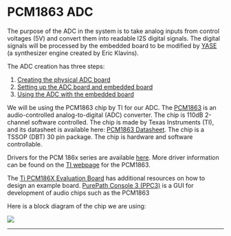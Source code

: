 # PCM1863 ADC

The purpose of the ADC in the system is to take analog inputs from control voltages (5V) and convert them into readable I2S digital signals. The digital signals will be processed by the embedded board to be modified by [YASE](https://github.com/klavins/yase) (a synthesizer engine created by Eric Klavins).

The ADC creation has three steps:
1. [Creating the physical ADC board](https://github.com/jelkinsjames/chameleon-PCB/tree/main/PCM1863/board)
2. [Setting up the ADC board and embedded board](https://github.com/jelkinsjames/chameleon-PCB/tree/main/PCM1863/setup)
3. [Using the ADC with the embedded board](https://github.com/jelkinsjames/chameleon-PCB/tree/main/PCM1863/usage)

We will be using the PCM1863 chip by TI for our ADC. The [PCM1863](https://www.ti.com/product/PCM1863?utm_source=google&utm_medium=cpc&utm_campaign=asc-null-null-GPN_EN-cpc-pf-google-wwe&utm_content=PCM1863&ds_k=PCM1863&DCM=yes&gclid=Cj0KCQiA6fafBhC1ARIsAIJjL8l6Lk9SO-Q0-fB0_5uYiveTayMeogbHzMJUxCBsQcNd4n_-5XY2ie4aAl2cEALw_wcB&gclsrc=aw.ds) is an audio-controlled analog-to-digital (ADC) converter. The chip is 110dB 2-channel software controlled. The chip is made by Texas Instruments (TI), and its datasheet is available here: [PCM1863 Datasheet](https://www.ti.com/lit/ds/symlink/pcm1861-q1.pdf?HQS=dis-dk-null-digikeymode-dsf-pf-null-wwe&ts=1676585219889&ref_url=https%253A%252F%252Fwww.ti.com%252Fgeneral%252Fdocs%252Fsuppproductinfo.tsp%253FdistId%253D10%2526gotoUrl%253Dhttps%253A%252F%252Fwww.ti.com%252Flit%252Fgpn%252Fpcm1861-q1). The chip is a TSSOP (DBT) 30 pin package. The chip is hardware and software controllable.

Drivers for the PCM 186x series are available [here](https://e2e.ti.com/support/audio-group/audio/f/audio-forum/773056/faq-linux-drivers-device-drivers-for-aic31xx-dac31xx-aic325x-aic320x-aic326x-aic321x). More driver information can be found on the [TI webpage](https://www.ti.com/product/PCM1863?utm_source=google&utm_medium=cpc&utm_campaign=asc-null-null-GPN_EN-cpc-pf-google-wwe&utm_content=PCM1863&ds_k=PCM1863&DCM=yes&gclid=Cj0KCQiA6fafBhC1ARIsAIJjL8l6Lk9SO-Q0-fB0_5uYiveTayMeogbHzMJUxCBsQcNd4n_-5XY2ie4aAl2cEALw_wcB&gclsrc=aw.ds) for the PCM1863.

The [Ti PCM186X Evaluation Board](https://www.ti.com/lit/ug/slau615/slau615.pdf?ts=1678288360067&ref_url=https%253A%252F%252Fwww.ti.com%252Fproduct%252FPCM1864) has additional resources on how to design an example board. [PurePath Console 3 (PPC3)](https://www.ti.com/tool/PUREPATHCONSOLE) is a GUI for development of audio chips such as the PCM1863

Here is a block diagram of the chip we are using:

![](/chameleon-pcb/assets/images/blockdiagram.png)

---
